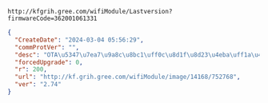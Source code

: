 `http://kfgrih.gree.com/wifiModule/Lastversion?firmwareCode=362001061331`

```json
{
  "CreateDate": "2024-03-04 05:56:29",
  "commProtVer": "",
  "desc": "OTA\u5347\u7ea7\u9a8c\u8bc1\uff0c\u8d1f\u8d23\u4eba\uff1a\u4ee3\u660e\u822a",
  "forcedUpgrade": 0,
  "r": 200,
  "url": "http://kf.grih.gree.com/wifiModule/image/14168/752768",
  "ver": "2.74"
}
```